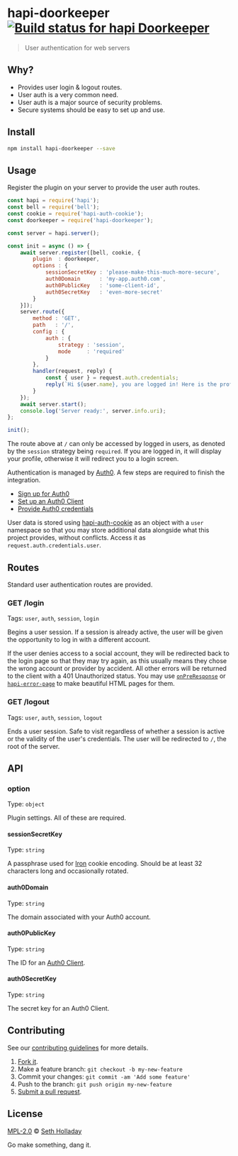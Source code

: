 # hapi-doorkeeper [![Build status for hapi Doorkeeper](https://img.shields.io/circleci/project/sholladay/hapi-doorkeeper/master.svg "Build Status")](https://circleci.com/gh/sholladay/hapi-doorkeeper "Builds")

> User authentication for web servers

## Why?

 - Provides user login & logout routes.
 - User auth is a very common need.
 - User auth is a major source of security problems.
 - Secure systems should be easy to set up and use.

## Install

```sh
npm install hapi-doorkeeper --save
```

## Usage

Register the plugin on your server to provide the user auth routes.

```js
const hapi = require('hapi');
const bell = require('bell');
const cookie = require('hapi-auth-cookie');
const doorkeeper = require('hapi-doorkeeper');

const server = hapi.server();

const init = async () => {
    await server.register([bell, cookie, {
        plugin  : doorkeeper,
        options : {
            sessionSecretKey : 'please-make-this-much-more-secure',
            auth0Domain      : 'my-app.auth0.com',
            auth0PublicKey   : 'some-client-id',
            auth0SecretKey   : 'even-more-secret'
        }
    }]);
    server.route({
        method : 'GET',
        path   : '/',
        config : {
            auth : {
                strategy : 'session',
                mode     : 'required'
            }
        },
        handler(request, reply) {
            const { user } = request.auth.credentials;
            reply(`Hi ${user.name}, you are logged in! Here is the profile from Auth0: <pre>${JSON.stringify(user.raw, null, 4)}</pre> <a href="/logout">Click here to log out</a>`);
        }
    });
    await server.start();
    console.log('Server ready:', server.info.uri);
};

init();
```

The route above at `/` can only be accessed by logged in users, as denoted by the `session` strategy being `required`. If you are logged in, it will display your profile, otherwise it will redirect you to a login screen.

Authentication is managed by [Auth0](https://auth0.com/). A few steps are required to finish the integration.

 - [Sign up for Auth0](https://auth0.com/)
 - [Set up an Auth0 Client](https://auth0.com/docs/clients)
 - [Provide Auth0 credentials](#option)

User data is stored using [hapi-auth-cookie](https://github.com/hapijs/hapi-auth-cookie) as an object with a `user` namespace so that you may store additional data alongside what this project provides, without conflicts. Access it as `request.auth.credentials.user`.

## Routes

Standard user authentication routes are provided.

### GET /login

Tags: `user`, `auth`, `session`, `login`

Begins a user session. If a session is already active, the user will be given the opportunity to log in with a different account.

If the user denies access to a social account, they will be redirected back to the login page so that they may try again, as this usually means they chose the wrong account or provider by accident. All other errors will be returned to the client with a 401 Unauthorized status. You may use [`onPreResponse`](https://hapijs.com/api#error-transformation) or [`hapi-error-page`](https://github.com/sholladay/hapi-error-page) to make beautiful HTML pages for them.

### GET /logout

Tags: `user`, `auth`, `session`, `logout`

Ends a user session. Safe to visit regardless of whether a session is active or the validity of the user's credentials. The user will be redirected to `/`, the root of the server.

## API

### option

Type: `object`

Plugin settings. All of these are required.

#### sessionSecretKey

Type: `string`

A passphrase used for [Iron](https://github.com/hueniverse/iron) cookie encoding. Should be at least 32 characters long and occasionally rotated.

#### auth0Domain

Type: `string`

The domain associated with your Auth0 account.

#### auth0PublicKey

Type: `string`

The ID for an [Auth0 Client](manage.auth0.com/#/applications).

#### auth0SecretKey

Type: `string`

The secret key for an Auth0 Client.

## Contributing

See our [contributing guidelines](https://github.com/sholladay/hapi-doorkeeper/blob/master/CONTRIBUTING.md "Guidelines for participating in this project") for more details.

1. [Fork it](https://github.com/sholladay/hapi-doorkeeper/fork).
2. Make a feature branch: `git checkout -b my-new-feature`
3. Commit your changes: `git commit -am 'Add some feature'`
4. Push to the branch: `git push origin my-new-feature`
5. [Submit a pull request](https://github.com/sholladay/hapi-doorkeeper/compare "Submit code to this project for review").

## License

[MPL-2.0](https://github.com/sholladay/hapi-doorkeeper/blob/master/LICENSE "License for hapi-doorkeeper") © [Seth Holladay](https://seth-holladay.com "Author of hapi-doorkeeper")

Go make something, dang it.
